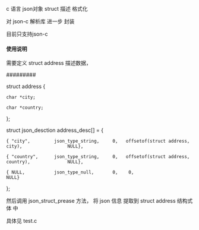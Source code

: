 c 语言 json对象 struct 描述 格式化 

对 json-c 解析库 进一步 封装

目前只支持json-c

#### 使用说明 #############
需要定义  struct address 描述数据，

#########

struct address 
{ 

    char *city; 
    
    char *country; 
    
}; 


struct json_desction address_desc[] = { 

    { "city",         json_type_string,    	0,   offsetof(struct address, city),                 NULL},  
    
    { "country",      json_type_string,     0,   offsetof(struct address, country),              NULL}, 
    
    { NULL,           json_type_null,      	0,    0,                                              NULL} 
    
};

然后调用 json_struct_prease 方法， 将 json 信息 提取到 struct address 结构式 体 中

具体见 test.c
